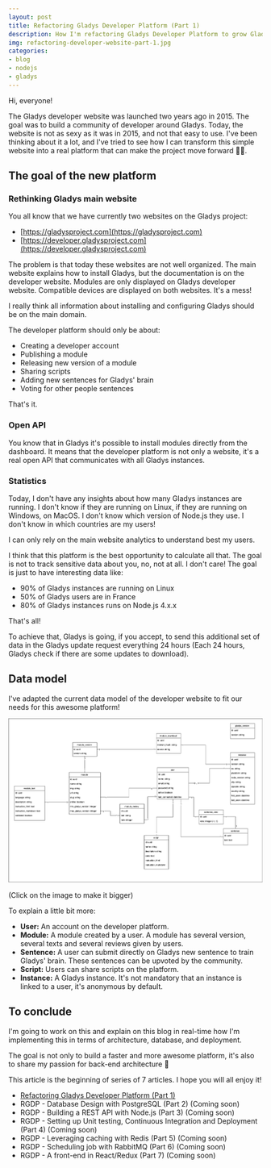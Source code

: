 ```yaml
---
layout: post
title: Refactoring Gladys Developer Platform (Part 1)
description: How I'm refactoring Gladys Developer Platform to grow Gladys community!
img: refactoring-developer-website-part-1.jpg
categories:
- blog
- nodejs
- gladys
---
```


Hi, everyone! 

The Gladys developer website was launched two years ago in 2015. The goal was to build a community of developer around Gladys. Today, the website is not as sexy as it was in 2015, and not that easy to use. I've been thinking about it a lot, and I've tried to see how I can transform this simple website into a real platform that can make the project move forward 🚀🚀.

## The goal of the new platform

### Rethinking Gladys main website

You all know that we have currently two websites on the Gladys project: 

- [https://gladysproject.com](https://gladysproject.com)
- [https://developer.gladysproject.com](https://developer.gladysproject.com)

The problem is that today these websites are not well organized. The main website explains how to install Gladys, but the documentation is on the developer website. Modules are only displayed on Gladys developer website. Compatible devices are displayed on both websites. It's a mess!

I really think all information about installing and configuring Gladys should be on the main domain.

The developer platform should only be about:
 
- Creating a developer account
- Publishing a module
- Releasing new version of a module
- Sharing scripts
- Adding new sentences for Gladys' brain
- Voting for other people sentences

That's it.

### Open API

You know that in Gladys it's possible to install modules directly from the dashboard. It means that the developer platform is not only a website, it's a real open API that communicates with all Gladys instances.

### Statistics

Today, I don't have any insights about how many Gladys instances are running. I don't know if they are running on Linux, if they are running on Windows, on MacOS. I don't know which version of Node.js they use. I don't know in which countries are my users! 

I can only rely on the main website analytics to understand best my users.

I think that this platform is the best opportunity to calculate all that. The goal is not to track sensitive data about you, no, not at all. I don't care! The goal is just to have interesting data like:

- 90% of Gladys instances are running on Linux
- 50% of Gladys users are in France
- 80% of Gladys instances runs on Node.js 4.x.x

That's all!

To achieve that, Gladys is going, if you accept, to send this additional set of data in the Gladys update request everything 24 hours (Each 24 hours, Gladys check if there are some updates to download).


## Data model

I've adapted the current data model of the developer website to fit our needs for this awesome platform! 

[![Gladys Developer Platform Data Model](/assets/img/2017-04-22-refactoring-gladys-developer-website/data-model.png)](/assets/img/2017-04-22-refactoring-gladys-developer-website/data-model.png)

(Click on the image to make it bigger)

To explain a little bit more: 

- **User:** An account on the developer platform.
- **Module:** A module created by a user. A module has several version, several texts and several reviews given by users.
- **Sentence:** A user can submit directly on Gladys new sentence to train Gladys' brain. These sentences can be upvoted by the community.
- **Script:** Users can share scripts on the platform.
- **Instance:** A Gladys instance. It's not mandatory that an instance is linked to a user, it's anonymous by default.

## To conclude

I'm going to work on this and explain on this blog in real-time how I'm implementing this in terms of architecture, database, and deployment.

The goal is not only to build a faster and more awesome platform, it's also to share my passion for back-end architecture 🙂

This article is the beginning of series of 7 articles. I hope you will all enjoy it!

- [Refactoring Gladys Developer Platform (Part 1)](https://pierregillesleymarie.com/blog/nodejs/gladys/2017/04/22/refactoring-gladys-developer-website.html)
- RGDP - Database Design with PostgreSQL (Part 2) (Coming soon)
- RGDP - Building a REST API with Node.js  (Part 3) (Coming soon)
- RGDP - Setting up Unit testing, Continuous Integration and Deployment (Part 4) (Coming soon)
- RGDP - Leveraging caching with Redis (Part 5) (Coming soon)
- RGDP - Scheduling job with RabbitMQ (Part 6) (Coming soon)
- RGDP - A front-end in React/Redux (Part 7) (Coming soon)